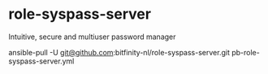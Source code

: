 # role-syspass-server
Intuitive, secure and multiuser password manager

ansible-pull -U git@github.com:bitfinity-nl/role-syspass-server.git pb-role-syspass-server.yml

